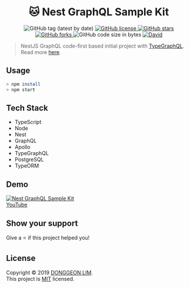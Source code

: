 <h1 align="center">🐱 Nest GraphQL Sample Kit</h1>
<p align="center">
  <img alt="GitHub tag (latest by date)" src="https://img.shields.io/github/v/tag/PW486/nest-graphql-sample?color=orange&label=release&style=flat-square">
  <a href="https://github.com/PW486/nest-graphql-sample/blob/master/LICENSE">
    <img alt="GitHub license" src="https://img.shields.io/github/license/PW486/nest-graphql-sample?style=flat-square">
  </a>
  <a href="https://github.com/PW486/nest-graphql-sample/stargazers">
    <img alt="GitHub stars" src="https://img.shields.io/github/stars/PW486/nest-graphql-sample?style=flat-square&color=yellow">
  </a>
  <a href="https://github.com/PW486/nest-graphql-sample/network">
    <img alt="GitHub forks" src="https://img.shields.io/github/forks/PW486/nest-graphql-sample?style=flat-square">
  </a>
  <img alt="GitHub code size in bytes" src="https://img.shields.io/github/languages/code-size/PW486/nest-graphql-sample?style=flat-square&color=brown">
  <a href="https://david-dm.org/PW486/nest-graphql-sample">
    <img alt="David" src="https://img.shields.io/david/PW486/nest-graphql-sample?style=flat-square">
  </a>
</p>

> NestJS GraphQL code-first based initial project with [TypeGraphQL](https://typegraphql.ml). Read more [here](https://docs.nestjs.com/graphql/quick-start#code-first).

## Usage

```sh
> npm install
> npm start
```

## Tech Stack

- TypeScript
- Node
- Nest
- GraphQL
- Apollo
- TypeGraphQL
- PostgreSQL
- TypeORM

## Demo

[![Nest GraphQL Sample Kit](https://img.youtube.com/vi/zE6CMRcUWQI/0.jpg)](https://www.youtube.com/watch?v=zE6CMRcUWQI)
<br>
[YouTube](https://www.youtube.com/watch?v=zE6CMRcUWQI)

## Show your support

Give a ⭐️ if this project helped you!

## License

Copyright © 2019 [DONGGEON LIM](https://github.com/PW486).<br />
This project is [MIT](https://github.com/PW486/nest-graphql-sample/blob/master/LICENSE) licensed.